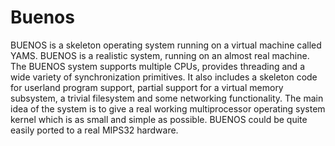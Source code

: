 # Buenos
BUENOS is a skeleton operating system running on a virtual machine called YAMS. BUENOS is a realistic system, running on an almost real machine. The BUENOS system supports multiple CPUs, provides threading and a wide variety of synchronization primitives. It also includes a skeleton code for userland program support, partial support for a virtual memory subsystem, a trivial filesystem and some networking functionality. The main idea of the system is to give a real working multiprocessor operating system kernel which is as small and simple as possible. BUENOS could be quite easily ported to a real MIPS32 hardware.
